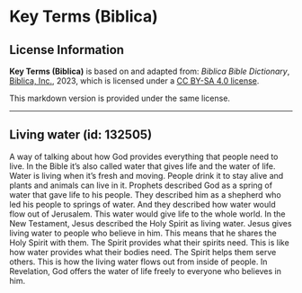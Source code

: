 # Key Terms (Biblica)

## License Information

**Key Terms (Biblica)** is based on and adapted from: _Biblica Bible Dictionary_, [Biblica, Inc.](https://www.biblica.com/), 2023, which is licensed under a [CC BY-SA 4.0 license](https://creativecommons.org/licenses/by-sa/4.0/legalcode.en).

This markdown version is provided under the same license.



--------------------------------

## Living water (id: 132505)

A way of talking about how God provides everything that people need to live. In the Bible it’s also called water that gives life and the water of life. Water is living when it’s fresh and moving. People drink it to stay alive and plants and animals can live in it. Prophets described God as a spring of water that gave life to his people. They described him as a shepherd who led his people to springs of water. And they described how water would flow out of Jerusalem. This water would give life to the whole world. In the New Testament, Jesus described the Holy Spirit as living water. Jesus gives living water to people who believe in him. This means that he shares the Holy Spirit with them. The Spirit provides what their spirits need. This is like how water provides what their bodies need. The Spirit helps them serve others. This is how the living water flows out from inside of people. In Revelation, God offers the water of life freely to everyone who believes in him.


